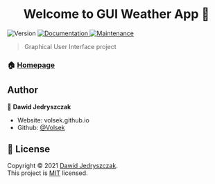 <h1 align="center">Welcome to GUI Weather App 👋</h1>
<p>
  <img alt="Version" src="https://img.shields.io/badge/version-0.1.0-blue.svg?cacheSeconds=2592000" />
  <a href="https://github.com/Volsek/Gui-weather-app#readme" target="_blank">
    <img alt="Documentation" src="https://img.shields.io/badge/documentation-yes-brightgreen.svg" />
  </a>
  <a href="https://github.com/Volsek/Gui-weather-app/graphs/commit-activity" target="_blank">
    <img alt="Maintenance" src="https://img.shields.io/badge/Maintained%3F-yes-green.svg" />
  </a>
</p>

> Graphical User Interface project

### 🏠 [Homepage](https://github.com/Volsek/Gui-weather-app#readme)

## Author

👤 **Dawid Jedryszczak**

* Website: volsek.github.io
* Github: [@Volsek](https://github.com/Volsek)


## 📝 License

Copyright © 2021 [Dawid Jedryszczak](https://github.com/Volsek).<br />
This project is [MIT](https://github.com/Volsek/Gui-weather-app/blob/master/LICENSE) licensed.
